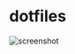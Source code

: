 # dotfiles

![screenshot](https://raw.githubusercontent.com/stefanrush/dotfiles/master/screenshot.png)

